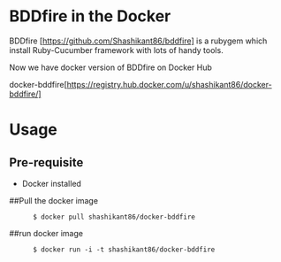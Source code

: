 # BDDfire in the Docker

BDDfire [https://github.com/Shashikant86/bddfire] is a rubygem which install Ruby-Cucumber framework with lots of handy tools.

Now we have docker version of BDDfire on Docker Hub

docker-bddfire[https://registry.hub.docker.com/u/shashikant86/docker-bddfire/]


# Usage

## Pre-requisite

 * Docker installed

##Pull the docker image

          $ docker pull shashikant86/docker-bddfire

##run docker image

          $ docker run -i -t shashikant86/docker-bddfire

                    
